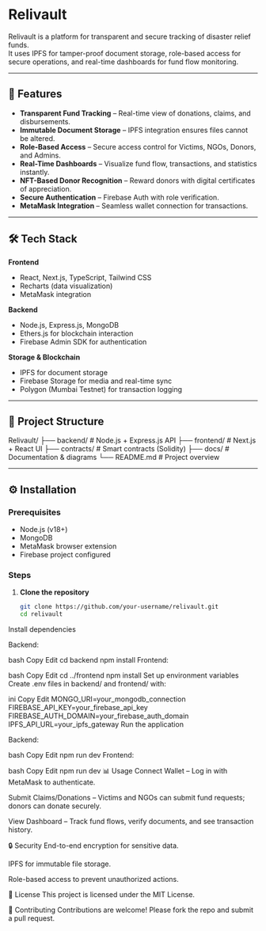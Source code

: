 # Relivault

Relivault is a platform for transparent and secure tracking of disaster relief funds.  
It uses IPFS for tamper-proof document storage, role-based access for secure operations, and real-time dashboards for fund flow monitoring.

---

## 🚀 Features

- **Transparent Fund Tracking** – Real-time view of donations, claims, and disbursements.
- **Immutable Document Storage** – IPFS integration ensures files cannot be altered.
- **Role-Based Access** – Secure access control for Victims, NGOs, Donors, and Admins.
- **Real-Time Dashboards** – Visualize fund flow, transactions, and statistics instantly.
- **NFT-Based Donor Recognition** – Reward donors with digital certificates of appreciation.
- **Secure Authentication** – Firebase Auth with role verification.
- **MetaMask Integration** – Seamless wallet connection for transactions.

---

## 🛠️ Tech Stack

**Frontend**  
- React, Next.js, TypeScript, Tailwind CSS  
- Recharts (data visualization)  
- MetaMask integration  

**Backend**  
- Node.js, Express.js, MongoDB  
- Ethers.js for blockchain interaction  
- Firebase Admin SDK for authentication  

**Storage & Blockchain**  
- IPFS for document storage  
- Firebase Storage for media and real-time sync  
- Polygon (Mumbai Testnet) for transaction logging  

---

## 📂 Project Structure

Relivault/
├── backend/ # Node.js + Express.js API
├── frontend/ # Next.js + React UI
├── contracts/ # Smart contracts (Solidity)
├── docs/ # Documentation & diagrams
└── README.md # Project overview


---

## ⚙️ Installation

### Prerequisites
- Node.js (v18+)
- MongoDB
- MetaMask browser extension
- Firebase project configured

### Steps
1. **Clone the repository**  
   ```bash
   git clone https://github.com/your-username/relivault.git
   cd relivault
Install dependencies

Backend:

bash
Copy
Edit
cd backend
npm install
Frontend:

bash
Copy
Edit
cd ../frontend
npm install
Set up environment variables
Create .env files in backend/ and frontend/ with:

ini
Copy
Edit
MONGO_URI=your_mongodb_connection
FIREBASE_API_KEY=your_firebase_api_key
FIREBASE_AUTH_DOMAIN=your_firebase_auth_domain
IPFS_API_URL=your_ipfs_gateway
Run the application

Backend:

bash
Copy
Edit
npm run dev
Frontend:

bash
Copy
Edit
npm run dev
📊 Usage
Connect Wallet – Log in with MetaMask to authenticate.

Submit Claims/Donations – Victims and NGOs can submit fund requests; donors can donate securely.

View Dashboard – Track fund flows, verify documents, and see transaction history.

🔒 Security
End-to-end encryption for sensitive data.

IPFS for immutable file storage.

Role-based access to prevent unauthorized actions.

📜 License
This project is licensed under the MIT License.

🤝 Contributing
Contributions are welcome! Please fork the repo and submit a pull request.

